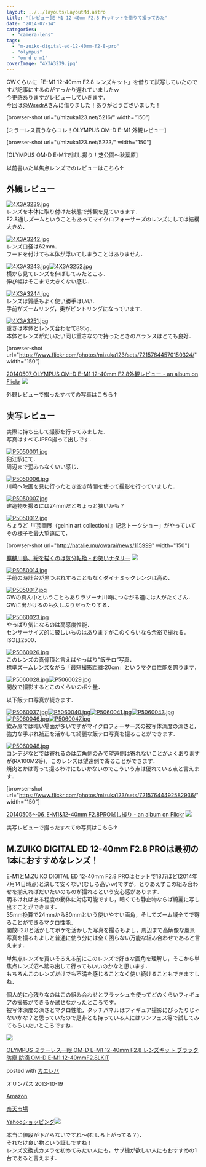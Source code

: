 ```yaml
---
layout: ../../layouts/LayoutMd.astro
title: "[レビュー]E-M1 12-40mm F2.8 Proキットを借りて撮ってみた"
date: "2014-07-14"
categories: 
  - "camera-lens"
tags: 
  - "m-zuiko-digital-ed-12-40mm-f2-8-pro"
  - "olympus"
  - "om-d-e-m1"
coverImage: "4X3A3239.jpg"
---
```


GWくらいに「E-M1 12-40mm F2.8 レンズキット」を借りて試写していたのですが記事にするのがすっかり遅れていましたｗ  
今更感ありますがレビューしていきます．  
今回は[@WsedrA](https://twitter.com/WsedrA)さんに借りました！ありがとうございました！

\[browser-shot url="//mizuka123.net/5216/" width="150"\]

[ミラーレス買うならコレ！OLYMPUS OM-D E-M1 外観レビュー]

\[browser-shot url="//mizuka123.net/5223/" width="150"\]

[OLYMPUS OM-D E-M1で試し撮り！芝公園～秋葉原]

以前書いた単焦点レンズでのレビューはこちら↑

## 外観レビュー

[![4X3A3239.jpg](/wp/images/14134035054_49caaaf822_b.jpg)](https://www.flickr.com/photos/67522130@N08/14134035054/ "4X3A3239.jpg")  
レンズを本体に取り付けた状態で外観を見ていきます．  
F2.8通しズームということもあってマイクロフォーサーズのレンズにしては結構大きめ．

[![4X3A3242.jpg](/wp/images/14133784595_ee87403f90_b.jpg)](https://www.flickr.com/photos/67522130@N08/14133784595/ "4X3A3242.jpg")  
レンズ口径は62mm．  
フードを付けても本体が浮いてしまうことはありません．

[![4X3A3243.jpg](/wp/images/14134040184_5879c84a1d_b.jpg)](https://www.flickr.com/photos/67522130@N08/14134040184/ "4X3A3243.jpg")[![4X3A3252.jpg](/wp/images/14110609206_2c575961cc_b.jpg)](https://www.flickr.com/photos/67522130@N08/14110609206/ "4X3A3252.jpg")  
横から見てレンズを伸ばしてみたところ．  
伸び幅はそこまで大きくない感じ．

[![4X3A3244.jpg](/wp/images/14130448031_88695d12e7_b.jpg)](https://www.flickr.com/photos/67522130@N08/14130448031/ "4X3A3244.jpg")  
レンズは質感もよく使い勝手はいい．  
手前がズームリング，奥がピントリングになっています．

[![4X3A3251.jpg](/wp/images/13947164428_92ebe08f7d_b.jpg)](https://www.flickr.com/photos/67522130@N08/13947164428/ "4X3A3251.jpg")  
重さは本体とレンズ合わせて895g．  
本体とレンズがだいたい同じ重さなので持ったときのバランスはとても良好．

\[browser-shot url="https://www.flickr.com/photos/mizuka123/sets/72157644570150324/" width="150"\]

[20140507\_OLYMPUS OM-D E-M1 12-40mm F2.8外観レビュー - an album on Flickr](https://www.flickr.com/photos/mizuka123/sets/72157644570150324/) [![](http://b.hatena.ne.jp/entry/image/https://www.flickr.com/photos/mizuka123/sets/72157644570150324/)](http://b.hatena.ne.jp/entry/https://www.flickr.com/photos/mizuka123/sets/72157644570150324/)

外観レビューで撮ったすべての写真はこちら↑

## 実写レビュー

実際に持ち出して撮影を行ってみました．  
写真はすべてJPEG撮って出しです．

[![P5050001.jpg](/wp/images/13936317590_9b4d51b59e_b.jpg)](https://www.flickr.com/photos/67522130@N08/13936317590/ "P5050001.jpg")  
狛江駅にて．  
周辺まで歪みもなくいい感じ．

[![P5050006.jpg](/wp/images/13936278947_e3021f42ee_b.jpg)](https://www.flickr.com/photos/67522130@N08/13936278947/ "P5050006.jpg")  
川崎へ映画を見に行ったとき空き時間を使って撮影を行っていました．

[![P5050007.jpg](/wp/images/14119930642_ae7b9b85c4_b.jpg)](https://www.flickr.com/photos/67522130@N08/14119930642/ "P5050007.jpg")  
建造物を撮るには24mmだとちょっと狭いかも？

[![P5050012.jpg](/wp/images/14123279844_2d046335f0_b.jpg)](https://www.flickr.com/photos/67522130@N08/14123279844/ "P5050012.jpg")  
ちょうど「『芸画展（geinin art collection）』記念トークショー」がやっていてその様子を最大望遠にて．

\[browser-shot url="http://natalie.mu/owarai/news/115999" width="150"\]

[麒麟川島、絵を描くのは気分転換 - お笑いナタリー](http://natalie.mu/owarai/news/115999) [![](http://b.hatena.ne.jp/entry/image/http://natalie.mu/owarai/news/115999)](http://b.hatena.ne.jp/entry/http://natalie.mu/owarai/news/115999)

[![P5050014.jpg](/wp/images/13936330488_896e1aecac_b.jpg)](https://www.flickr.com/photos/67522130@N08/13936330488/ "P5050014.jpg")  
手前の時計台が黒つぶれすることもなくダイナミックレンジは高め．

[![P5050017.jpg](/wp/images/13936340040_4bd000baaf_b.jpg)](https://www.flickr.com/photos/67522130@N08/13936340040/ "P5050017.jpg")  
GWの真ん中ということもありラゾーナ川崎につながる道には人がたくさん．  
GWに出かけるのも久しぶりだったりする．

[![P5060023.jpg](/wp/images/14119653841_1de9f28fbb_b.jpg)](https://www.flickr.com/photos/67522130@N08/14119653841/ "P5060023.jpg")  
やっぱり気になるのは高感度性能．  
センサーサイズ的に厳しいものはありますがこのくらいなら余裕で撮れる．  
ISOは2500．

[![P5060026.jpg](/wp/images/14143032443_21d952d764_b.jpg)](https://www.flickr.com/photos/67522130@N08/14143032443/ "P5060026.jpg")  
このレンズの真骨頂と言えばやっぱり”飯テロ”写真．  
標準ズームレンズながら「最短撮影距離:20cm」というマクロ性能を誇ります．

[![P5060028.jpg](/wp/images/13936337958_573745d254_b.jpg)](https://www.flickr.com/photos/67522130@N08/13936337958/ "P5060028.jpg")[![P5060029.jpg](/wp/images/14099799806_a07cefc538_b.jpg)](https://www.flickr.com/photos/67522130@N08/14099799806/ "P5060029.jpg")  
開放で撮影するとこのくらいのボケ量．

以下飯テロ写真が続きます．

[![P5060037.jpg](/wp/images/14123295614_a8c8f3413e_b.jpg)](https://www.flickr.com/photos/67522130@N08/14123295614/ "P5060037.jpg")[![P5060040.jpg](/wp/images/14123298464_fffd9f7f25_b.jpg)](https://www.flickr.com/photos/67522130@N08/14123298464/ "P5060040.jpg")[![P5060041.jpg](/wp/images/14119669061_f57fbafdbd_b.jpg)](https://www.flickr.com/photos/67522130@N08/14119669061/ "P5060041.jpg")[![P5060043.jpg](/wp/images/13936358200_4ae996cb41_b.jpg)](https://www.flickr.com/photos/67522130@N08/13936358200/ "P5060043.jpg")[![P5060046.jpg](/wp/images/13936309387_84cb1ec08b_b.jpg)](https://www.flickr.com/photos/67522130@N08/13936309387/ "P5060046.jpg")[![P5060047.jpg](/wp/images/14123304074_423f32dc71_b.jpg)](https://www.flickr.com/photos/67522130@N08/14123304074/ "P5060047.jpg")  
飲み屋では暗い場面が多いですがマイクロフォーサーズの被写体深度の深さと，強力な手ぶれ補正を活かして綺麗な飯テロ写真を撮ることができます．

[![P5060048.jpg](/wp/images/13936363950_5850e493f5_b.jpg)](https://www.flickr.com/photos/67522130@N08/13936363950/ "P5060048.jpg")  
コンデジなどでは寄れるのは広角側のみで望遠側は寄れないことがよくありますが(RX100M2等)，このレンズは望遠側で寄ることができます．  
焼肉とかは寄って撮るわけにもいかないのでこういう点は優れている点と言えます．

\[browser-shot url="https://www.flickr.com/photos/mizuka123/sets/72157644492582936/" width="150"\]

[20140505～06\_E-M1&12-40mm F2.8PRO試し撮り - an album on Flickr](https://www.flickr.com/photos/mizuka123/sets/72157644492582936/) [![](http://b.hatena.ne.jp/entry/image/https://www.flickr.com/photos/mizuka123/sets/72157644492582936/)](http://b.hatena.ne.jp/entry/https://www.flickr.com/photos/mizuka123/sets/72157644492582936/)

実写レビューで撮ったすべての写真はこちら↑

## M.ZUIKO DIGITAL ED 12-40mm F2.8 PROは最初の1本におすすめなレンズ！

E-M1とM.ZUIKO DIGITAL ED 12-40mm F2.8 PROはセットで18万ほど(2014年7月14日時点)と決して安くない(むしろ高いｗ)ですが，とりあえずこの組み合わせを揃えればだいたいのものが撮れるという安心感があります．  
明るければある程度の動体に対応可能ですし，暗くても静止物ならば綺麗に写し出すことができます．  
35mm換算で24mmから80mmという使いやすい画角，そしてズーム域全てで寄ることができるマクロ性能．  
開放F2.8と活かしてボケを活かした写真を撮るもよし，周辺まで高解像な風景写真を撮るもよしと普通に使う分には全く困らない万能な組み合わせであると言えます．

単焦点レンズを買いそろえる前にこのレンズで好きな画角を理解し，そこから単焦点レンズ沼へ踏み出して行ってもいいのかなと思います．  
もちろんこのレンズだけでも不満を感じることなく使い続けることもできますしね．

個人的に心残りなのはこの組み合わせとフラッシュを使ってどのくらいフィギュアの撮影ができるか試せなかったところです．  
被写体深度の深さとマクロ性能，タッチパネルはフィギュア撮影にぴったりじゃないかな？と思っていたので是非とも持っている人にはワンフェス等で試してみてもらいたいところですね．

[![](/wp/images/41QkiMoYtqL._SL160_.jpg)](https://www.amazon.co.jp/exec/obidos/ASIN/B00EY6AV3W/mizuka123-22/ref=nosim/)

[OLYMPUS ミラーレス一眼 OM-D E-M1 12-40mm F2.8 レンズキット ブラック 防塵 防滴 OM-D E-M1 12-40mmF2.8LKIT](https://www.amazon.co.jp/exec/obidos/ASIN/B00EY6AV3W/mizuka123-22/ref=nosim/)

posted with [カエレバ](http://kaereba.com)

オリンパス 2013-10-19

[Amazon](http://www.amazon.co.jp/gp/search?keywords=OLYMPUS%20%83%7E%83%89%81%5B%83%8C%83X%88%EA%8A%E1%20OM-D%20E-M1%2012-40mm%20F2.8%20%83%8C%83%93%83Y%83L%83b%83g%20%83u%83%89%83b%83N%20%96h%90o%20%96h%93H%20OM-D%20E-M1%2012-40mmF2.8LKIT&__mk_ja_JP=%83J%83%5E%83J%83i&tag=mizuka123-22 "アマゾン")

[楽天市場](http://hb.afl.rakuten.co.jp/hgc/032b53ee.4b34c5ee.0f4a541e.f440145e/?pc=http%3A%2F%2Fsearch.rakuten.co.jp%2Fsearch%2Fmall%2FOLYMPUS%2520%25E3%2583%259F%25E3%2583%25A9%25E3%2583%25BC%25E3%2583%25AC%25E3%2582%25B9%25E4%25B8%2580%25E7%259C%25BC%2520OM-D%2520E-M1%252012-40mm%2520F2.8%2520%25E3%2583%25AC%25E3%2583%25B3%25E3%2582%25BA%25E3%2582%25AD%25E3%2583%2583%25E3%2583%2588%2520%25E3%2583%2596%25E3%2583%25A9%25E3%2583%2583%25E3%2582%25AF%2520%25E9%2598%25B2%25E5%25A1%25B5%2520%25E9%2598%25B2%25E6%25BB%25B4%2520OM-D%2520E-M1%252012-40mmF2.8LKIT%2F-%2Ff.1-p.1-s.1-sf.0-st.A-v.2%3Fx%3D0%26scid%3Daf_ich_link_urltxt%26m%3Dhttp%3A%2F%2Fm.rakuten.co.jp%2F "楽天市場")

[Yahooショッピング![](//ad.jp.ap.valuecommerce.com/servlet/gifbanner?sid=3066752&pid=881990642)](//ck.jp.ap.valuecommerce.com/servlet/referral?sid=3066752&pid=881990642&vc_url=http%3A%2F%2Fshopping.search.yahoo.co.jp%2Fsearch%3FuIv%3Don%26ei%3DUTF-8%26tab_ex%3Dcommerce%26slider%3D0%26va%3DOLYMPUS%2520%25E3%2583%259F%25E3%2583%25A9%25E3%2583%25BC%25E3%2583%25AC%25E3%2582%25B9%25E4%25B8%2580%25E7%259C%25BC%2520OM-D%2520E-M1%252012-40mm%2520F2.8%2520%25E3%2583%25AC%25E3%2583%25B3%25E3%2582%25BA%25E3%2582%25AD%25E3%2583%2583%25E3%2583%2588%2520%25E3%2583%2596%25E3%2583%25A9%25E3%2583%2583%25E3%2582%25AF%2520%25E9%2598%25B2%25E5%25A1%25B5%2520%25E9%2598%25B2%25E6%25BB%25B4%2520OM-D%2520E-M1%252012-40mmF2.8LKIT "Yahooショッピング")

本当に値段が下がらないですね～(むしろ上がってる？)．  
それだけ良い物という証しですね！  
レンズ交換式カメラを初めてみたい人にも，サブ機が欲しい人にもおすすめの1台であると言えます．
